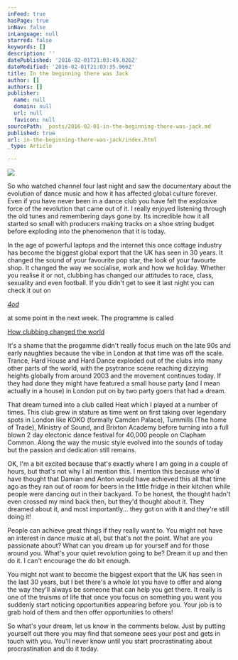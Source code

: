 ```yaml
---
inFeed: true
hasPage: true
inNav: false
inLanguage: null
starred: false
keywords: []
description: ''
datePublished: '2016-02-01T21:03:49.026Z'
dateModified: '2016-02-01T21:03:35.966Z'
title: In the beginning there was Jack
author: []
authors: []
publisher:
  name: null
  domain: null
  url: null
  favicon: null
sourcePath: _posts/2016-02-01-in-the-beginning-there-was-jack.md
published: true
url: in-the-beginning-there-was-jack/index.html
_type: Article

---
```

![](https://the-grid-user-content.s3-us-west-2.amazonaws.com/7398ee57-c9a2-451a-a6ff-ebad43adf964.png)

So who watched channel four last night and saw the documentary about the evolution of dance music and how it has affected global culture forever.  Even if you have never been in a dance club you have felt the explosive force of the revolution that came out of it. I really enjoyed listening through the old tunes and remembering days gone by.  Its incredible how it all started so small with producers making tracks on a shoe string budget before exploding into the phenomenon that it is today.

In the age of powerful laptops and the internet this once cottage industry has become the biggest global export that the UK has seen in 30 years. It changed the sound of your favourite pop star, the look of your favourte shop. It changed the way we socialise, work and how we holiday.  Whether you realise it or not, clubbing has changed our attitudes to race, class, sexuality and even football.  If you didn't get to see it last night you can check it out on

[_4od_][0]

at some point in the next week. The programme is called

[How clubbing changed the world][1]

It's a shame that the progamme didn't really focus much on the late 90s and early naughties because the vibe in London at that time was off the scale.  Trance, Hard House and Hard Dance exploded out of the clubs into many other parts of the world, with the psytrance scene reaching dizzying heights globally from around 2003 and the movement continues today.  If they had done they might have featured a small house party (and I mean actually in a house) in London put on by two party goers that had a dream.

That dream turned into a club called Heat which I played at a number of times. This club grew in stature as time went on first taking over legendary spots in London like KOKO (formally Camden Palace), Turnmills (The home of Trade), Ministry of Sound, and Brixton Academy before turning into a full blown 2 day electonic dance festival for 40,000 people on Clapham Common. Along the way the music style evolved into the sounds of today but the passion and dedication still remains.

OK, I'm a bit excited because that's exactly where I am going in a couple of hours, but that's not why I all mention this.  I mention this because who'd have thought that Damian and Anton would have achieved this all that time ago as they ran out of room for beers in the little fridge in their kitchen while people were dancing out in their backyard. To be honest, the thought hadn't even crossed my mind back then, but they'd thought about it.  They dreamed about it, and most importantly... they got on with it and they're still doing it!

People can achieve great things if they really want to. You might not have an interest in dance music at all, but that's not the point.  What are you passionate about? What can you dream up for yourself and for those around you. What's your quiet revolution going to be? Dream it up and then do it. I can't encourage the do bit enough.

You might not want to become the biggest export that the UK has seen in the last 30 years, but I bet there's a whole lot you have to offer and along the way they'll always be someone that can help you get there.  It really is one of the truisms of life that once you focus on something you want you suddenly start noticing opportunities appearing before you. Your job is to grab hold of them and then offer opportunities to others!

So what's your dream, let us know in the comments below.  Just by putting yourself out there you may find that someone sees your post and gets in touch with you.  You'll never know until you start procrastinating about procrastination and do it today.

[0]: http://www.channel4.com/programmes/4od
[1]: http://www.channel4.com/programmes/idris-elbas-how-clubbing-changed-the-world/4od#3400670
